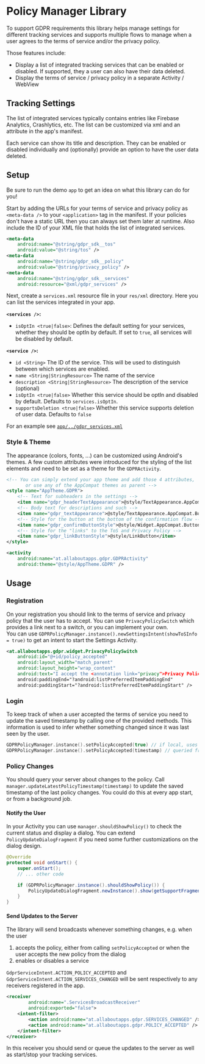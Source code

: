 # Policy Manager Library

To support GDPR requirements this library helps manage settings for different tracking services and supports multiple flows to manage when a user agrees to the terms of service and/or the privacy policy.

Those features include:

* Display a list of integrated tracking services that can be enabled or disabled. If supported, they a user can also have their data deleted.
* Display the terms of service / privacy policy in a separate Activity / WebView

## Tracking Settings

The list of integrated services typically contains entries like Firebase Analytics, Crashlytics, etc. The list can be customized via xml and an attribute in the app's manifest.

Each service can show its title and description. They can be enabled or disabled individually and (optionally) provide an option to have the user data deleted.

## Setup

Be sure to run the demo `app` to get an idea on what this library can do for you!

Start by adding the URLs for your terms of service and privacy policy as `<meta-data />` to your `<application>` tag in the manifest. If your policies don't have a static URL then you can always set them later at runtime. Also include the ID of your XML file that holds the list of integrated services.

```xml
<meta-data
    android:name="@string/gdpr_sdk__tos"
    android:value="@string/tos" />
<meta-data
    android:name="@string/gdpr_sdk__policy"
    android:value="@string/privacy_policy" />
<meta-data
    android:name="@string/gdpr_sdk__services"
    android:resource="@xml/gdpr_services" />
```

Next, create a `services.xml` resource file in your `res/xml` directory. Here you can list the services integrated in your app.

**`<services />`:**

* `isOptIn <true|false>`: Defines the default setting for your services, whether they should be optIn by default. If set to `true`, all services will be disabled by default.

**`<service />`:**

* `id <String>` The ID of the service. This will be used to distinguish between which services are enabled.
* `name <String|StringResource>` The name of the service
* `description <String|StringResource>` The description of the service (optional)
* `isOptIn <true|false>` Whether this service should be optIn and disabled by default. Defaults to `services.isOptIn`.
* `supportsDeletion <true|false>` Whether this service supports deletion of user data. Defaults to `false`

For an example see [`app/../gdpr_services.xml`](/app/src/main/res/xml/gdpr_services.xml)

### Style & Theme

The appearance (colors, fonts, ...) can be customized using Android's themes. A few custom attributes were introduced for the styling of the list elements and need to be set as a theme for the `GDPRActivity`.

```xml
<!-- You can simply extend your app theme and add those 4 attributes,
       or use any of the AppCompat themes as parent -->
<style name="AppTheme.GDPR">
    <!-- Text for subheaders in the settings -->
    <item name="gdpr_headerTextAppearance">@style/TextAppearance.AppCompat.Body2</item>
    <!-- Body text for descriptions and such -->
    <item name="gdpr_textAppearance">@style/TextAppearance.AppCompat.Body1</item>
    <!-- Style for the button at the bottom of the confirmation flow -->
    <item name="gdpr_confirmButtonStyle">@style/Widget.AppCompat.Button.Borderless.Colored</item>
    <!-- Style for the "links" to the ToS and Privacy Policy -->
    <item name="gdpr_linkButtonStyle">@style/LinkButton</item>
</style>
```

```xml
<activity
    android:name="at.allaboutapps.gdpr.GDPRActivity"
    android:theme="@style/AppTheme.GDPR" />
```

## Usage

### Registration

On your registration you should link to the terms of service and privacy policy that the user has to accept. You can use `PrivacyPolicySwitch` which provides a link next to a switch, or you can implement your own.  
You can use `GDPRPolicyManager.instance().newSettingsIntent(showToSInfo = true)` to get an intent to start the Settings Activity.

```xml
<at.allaboutapps.gdpr.widget.PrivacyPolicySwitch
    android:id="@+id/policy_accepted"
    android:layout_width="match_parent"
    android:layout_height="wrap_content"
    android:text="I accept the <annotation link="privacy">Privacy Policy</annotation> and <annotation link="tos">Terms of Service</annotation>"
    android:paddingEnd="?android:listPreferredItemPaddingEnd"
    android:paddingStart="?android:listPreferredItemPaddingStart" />
```

### Login

To keep track of when a user accepted the terms of service you need to update the saved timestamp by calling one of the provided methods. This information is used to infer whether something changed since it was last seen by the user.

```kt
GDPRPolicyManager.instance().setPolicyAccepted(true) // if local, uses current timestamp
GDPRPolicyManager.instance().setPolicyAccepted(timestamp) // queried from server
```

### Policy Changes

You should query your server about changes to the policy. Call `manager.updateLatestPolicyTimestamp(timestamp)` to update the saved timestamp of the last policy changes. You could do this at every app start, or from a background job.

#### Notify the User

In your Activity you can use `manager.shouldShowPolicy()` to check the current status and display a dialog.
You can extend `PolicyUpdateDialogFragment` if you need some further customizations on the dialog design.

```java
@Override
protected void onStart() {
    super.onStart();
    // ... other code

    if (GDPRPolicyManager.instance().shouldShowPolicy()) {
        PolicyUpdateDialogFragment.newInstance().show(getSupportFragmentManager());
    }
}
```

#### Send Updates to the Server

The library will send broadcasts whenever something changes, e.g. when the user

1. accepts the policy, either from calling `setPolicyAccepted` or when the user accepts the new policy from the dialog
2. enables or disables a service

`GdprServiceIntent.ACTION_POLICY_ACCEPTED` and `GdprServiceIntent.ACTION_SERVICES_CHANGED` will be sent respectively to any receivers registered in the app.

```xml
<receiver
        android:name=".ServicesBroadcastReceiver"
        android:exported="false">
    <intent-filter>
        <action android:name="at.allaboutapps.gdpr.SERVICES_CHANGED" />
        <action android:name="at.allaboutapps.gdpr.POLICY_ACCEPTED" />
    </intent-filter>
</receiver>
```

In this receiver you should send or queue the updates to the server as well as start/stop your tracking services.
